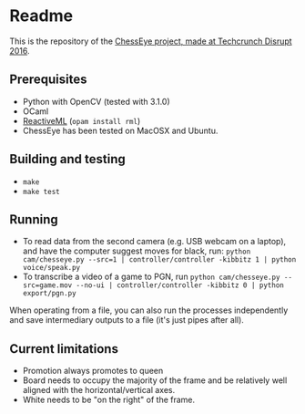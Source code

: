 # Readme

This is the repository of the [ChessEye project, made at Techcrunch Disrupt 2016](http://devpost.com/software/chesseye).

## Prerequisites
  * Python with OpenCV (tested with 3.1.0)
  * OCaml
  * [ReactiveML](http://reactiveml.org) (`opam install rml`)
  * ChessEye has been tested on MacOSX and Ubuntu.

## Building and testing
  * `make`
  * `make test`

## Running
  * To read data from the second camera (e.g. USB webcam on a laptop), and have the computer suggest moves for black, run: `python cam/chesseye.py --src=1 | controller/controller -kibbitz 1 | python voice/speak.py`
  * To transcribe a video of a game to PGN, run `python cam/chesseye.py --src=game.mov --no-ui | controller/controller -kibbitz 0 | python export/pgn.py`

When operating from a file, you can also run the processes independently and save intermediary outputs to a file (it's just pipes after all).

## Current limitations
  * Promotion always promotes to queen
  * Board needs to occupy the majority of the frame and be relatively well aligned with the horizontal/vertical axes.
  * White needs to be "on the right" of the frame.

